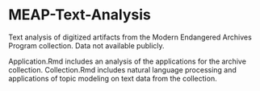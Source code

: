 # MEAP-Text-Analysis

Text analysis of digitized artifacts from the Modern Endangered Archives Program collection. Data not available publicly.

Application.Rmd includes an analysis of the applications for the archive collection. Collection.Rmd includes natural language processing and applications of topic modeling on text data from the collection.
